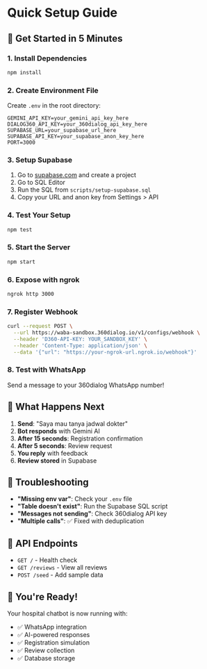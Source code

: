 # Quick Setup Guide

## 🚀 Get Started in 5 Minutes

### 1. Install Dependencies
```bash
npm install
```

### 2. Create Environment File
Create `.env` in the root directory:
```env
GEMINI_API_KEY=your_gemini_api_key_here
DIALOG360_API_KEY=your_360dialog_api_key_here
SUPABASE_URL=your_supabase_url_here
SUPABASE_API_KEY=your_supabase_anon_key_here
PORT=3000
```

### 3. Setup Supabase
1. Go to [supabase.com](https://supabase.com) and create a project
2. Go to SQL Editor
3. Run the SQL from `scripts/setup-supabase.sql`
4. Copy your URL and anon key from Settings > API

### 4. Test Your Setup
```bash
npm test
```

### 5. Start the Server
```bash
npm start
```

### 6. Expose with ngrok
```bash
ngrok http 3000
```

### 7. Register Webhook
```bash
curl --request POST \
  --url https://waba-sandbox.360dialog.io/v1/configs/webhook \
  --header 'D360-API-KEY: YOUR_SANDBOX_KEY' \
  --header 'Content-Type: application/json' \
  --data '{"url": "https://your-ngrok-url.ngrok.io/webhook"}'
```

### 8. Test with WhatsApp
Send a message to your 360dialog WhatsApp number!

## 🎯 What Happens Next

1. **Send**: "Saya mau tanya jadwal dokter"
2. **Bot responds** with Gemini AI
3. **After 15 seconds**: Registration confirmation
4. **After 5 seconds**: Review request
5. **You reply** with feedback
6. **Review stored** in Supabase

## 🔧 Troubleshooting

- **"Missing env var"**: Check your `.env` file
- **"Table doesn't exist"**: Run the Supabase SQL script
- **"Messages not sending"**: Check 360dialog API key
- **"Multiple calls"**: ✅ Fixed with deduplication

## 📱 API Endpoints

- `GET /` - Health check
- `GET /reviews` - View all reviews
- `POST /seed` - Add sample data

## 🎉 You're Ready!

Your hospital chatbot is now running with:
- ✅ WhatsApp integration
- ✅ AI-powered responses
- ✅ Registration simulation
- ✅ Review collection
- ✅ Database storage 